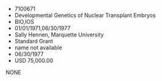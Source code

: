 * 7100671
* Developmental Genetics of Nuclear Transplant Embryos
* BIO,IOS
* 01/01/1971,06/30/1977
* Sally Hennen, Marquette University
* Standard Grant
*   name not available
* 06/30/1977
* USD 75,000.00

NONE